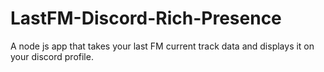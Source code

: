 # LastFM-Discord-Rich-Presence
A node js app that takes your last FM current track data and displays it on your discord profile.
